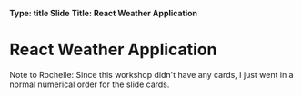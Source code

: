 **Type: title Slide**
**Title: React Weather Application**

# React Weather Application

Note to Rochelle: Since this workshop didn't have any cards, I just went in a normal numerical order for the slide cards.